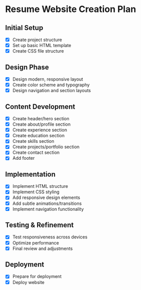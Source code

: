 # Resume Website Creation Plan

## Initial Setup
- [x] Create project structure
- [x] Set up basic HTML template
- [x] Create CSS file structure

## Design Phase
- [x] Design modern, responsive layout
- [x] Create color scheme and typography
- [x] Design navigation and section layouts

## Content Development
- [x] Create header/hero section
- [x] Create about/profile section
- [x] Create experience section
- [x] Create education section
- [x] Create skills section
- [x] Create projects/portfolio section
- [x] Create contact section
- [x] Add footer

## Implementation
- [x] Implement HTML structure
- [x] Implement CSS styling
- [x] Add responsive design elements
- [x] Add subtle animations/transitions
- [x] Implement navigation functionality

## Testing & Refinement
- [x] Test responsiveness across devices
- [x] Optimize performance
- [x] Final review and adjustments

## Deployment
- [x] Prepare for deployment
- [x] Deploy website